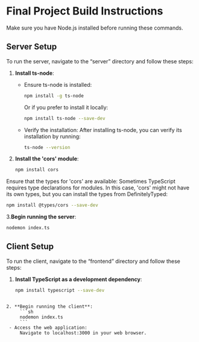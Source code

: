 # Final Project Build Instructions

Make sure you have Node.js installed before running these commands.

## Server Setup

To run the server, navigate to the “server” directory and follow these steps:

1. **Install ts-node**:
   - Ensure ts-node is installed:
     ```sh
     npm install -g ts-node
     ```
     Or if you prefer to install it locally:
     ```sh
     npm install ts-node --save-dev
     ```
   - Verify the installation:
     After installing ts-node, you can verify its installation by running:
     ```sh
     ts-node --version
     ```

2. **Install the 'cors' module**:
   ```sh
   npm install cors

Ensure that the types for 'cors' are available:
Sometimes TypeScript requires type declarations for modules. In this case, 'cors' might not have its own types, but you can install the types from DefinitelyTyped:
```sh
npm install @types/cors --save-dev
 ```

3.**Begin running the server**:
```sh
nodemon index.ts
 ```



## Client Setup

To run the client, navigate to the “frontend” directory and follow these steps:

1. **Install TypeScript as a development dependency**:
   ```sh
   npm install typescript --save-dev
```

2. **Begin running the client**:
     ```sh
     nodemon index.ts
     ```
 - Access the web application:
     Navigate to localhost:3000 in your web browser.
